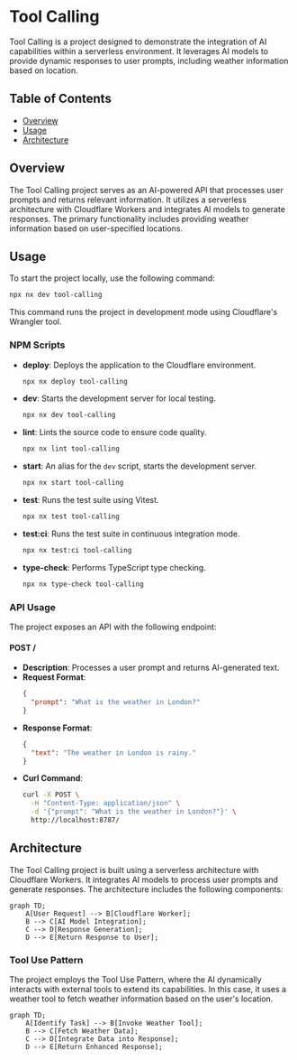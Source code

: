 # Tool Calling

Tool Calling is a project designed to demonstrate the integration of AI capabilities within a serverless environment. It leverages AI models to provide dynamic responses to user prompts, including weather information based on location.

## Table of Contents
- [Overview](#overview)
- [Usage](#usage)
- [Architecture](#architecture)

## Overview
The Tool Calling project serves as an AI-powered API that processes user prompts and returns relevant information. It utilizes a serverless architecture with Cloudflare Workers and integrates AI models to generate responses. The primary functionality includes providing weather information based on user-specified locations.

## Usage
To start the project locally, use the following command:
```bash
npx nx dev tool-calling
```
This command runs the project in development mode using Cloudflare's Wrangler tool.

### NPM Scripts
- **deploy**: Deploys the application to the Cloudflare environment.
  ```bash
  npx nx deploy tool-calling
  ```
- **dev**: Starts the development server for local testing.
  ```bash
  npx nx dev tool-calling
  ```
- **lint**: Lints the source code to ensure code quality.
  ```bash
  npx nx lint tool-calling
  ```
- **start**: An alias for the `dev` script, starts the development server.
  ```bash
  npx nx start tool-calling
  ```
- **test**: Runs the test suite using Vitest.
  ```bash
  npx nx test tool-calling
  ```
- **test:ci**: Runs the test suite in continuous integration mode.
  ```bash
  npx nx test:ci tool-calling
  ```
- **type-check**: Performs TypeScript type checking.
  ```bash
  npx nx type-check tool-calling
  ```

### API Usage
The project exposes an API with the following endpoint:

#### POST /
- **Description**: Processes a user prompt and returns AI-generated text.
- **Request Format**:
  ```json
  {
    "prompt": "What is the weather in London?"
  }
  ```
- **Response Format**:
  ```json
  {
    "text": "The weather in London is rainy."
  }
  ```
- **Curl Command**:
  ```bash
  curl -X POST \
    -H "Content-Type: application/json" \
    -d '{"prompt": "What is the weather in London?"}' \
    http://localhost:8787/
  ```

## Architecture
The Tool Calling project is built using a serverless architecture with Cloudflare Workers. It integrates AI models to process user prompts and generate responses. The architecture includes the following components:

```mermaid
graph TD;
    A[User Request] --> B[Cloudflare Worker];
    B --> C[AI Model Integration];
    C --> D[Response Generation];
    D --> E[Return Response to User];
```

### Tool Use Pattern
The project employs the Tool Use Pattern, where the AI dynamically interacts with external tools to extend its capabilities. In this case, it uses a weather tool to fetch weather information based on the user's location.

```mermaid
graph TD;
    A[Identify Task] --> B[Invoke Weather Tool];
    B --> C[Fetch Weather Data];
    C --> D[Integrate Data into Response];
    D --> E[Return Enhanced Response];
```